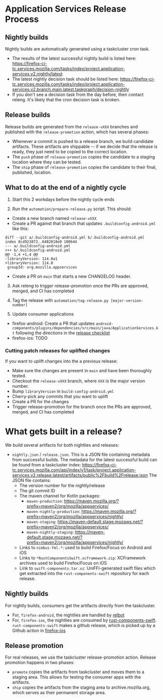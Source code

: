 # Application Services Release Process

## Nightly builds

Nightly builds are automatically generated using a taskcluster cron task.

- The results of the latest successful nightly build is listed here:
  https://firefox-ci-tc.services.mozilla.com/tasks/index/project.application-services.v2.nightly/latest
- The latest nightly decision task should be listed here:
  https://firefox-ci-tc.services.mozilla.com/tasks/index/project.application-services.v2.branch.main.latest.taskgraph/decision-nightly
- If you don't see a decision task from the day before, then contact releng.  It's likely that the cron decision task is broken.

## Release builds

Release builds are generated from the `release-vXXX` branches and published with the
`release-promotion` action, which has several phases:

- Whenever a commit is pushed to a release branch, we build candidate artifacts. These artifacts are
  shippable -- if we decide that the release is ready, they just need to be copied to the correct
  location.
- The `push` phase of `release-promotion` copies the candidate to a staging location where they can
  be tested.
- The `ship` phase of `release-promotion` copies the candidate to their final, published, location.

## What to do at the end of a nightly cycle

1. Start this 2 workdays before the nightly cycle ends

2. Run the `automation/prepare-release.py` script.  This should:

 * Create a new branch named `release-vXXX`
 * Create a PR against that branch that updates `.buildconfig-android.yml` like this:

```
diff --git a/.buildconfig-android.yml b/.buildconfig-android.yml
index 8cd923873..6482018e0 100644
--- a/.buildconfig-android.yml
+++ b/.buildconfig-android.yml
@@ -1,4 +1,4 @@
-libraryVersion: 114.0a1
+libraryVersion: 114.0
 groupId: org.mozilla.appservices
```

 * Create a PR on `main` that starts a new CHANGELOG header.

3. Ask releng to trigger release-promotion once the PRs are approved, merged, and CI has completed

4. Tag the release with `automation/tag-release.py [major-version-number]`

5. Update consumer applications
  * firefox-android: Create a PR that updates
     `android-components/plugins/dependencies/src/main/java/ApplicationServices.kt` following the
      directions in the [release checklist](https://github.com/mozilla-mobile/firefox-android/blob/main/docs/contribute/release_checklist.md)
  * firefox-ios: TODO

### Cutting patch releases for uplifted changes

If you want to uplift changes into the a previous release:

* Make sure the changes are present in `main` and have been thoroughly tested.
* Checkout the `release-vXXX` branch, where `XXX` is the major version number.
* Bump `libraryVersion` in `build-config-android.yml`
* Cherry-pick any commits that you want to uplift
* Create a PR for the changes
* Trigger release-promotion for the branch once the PRs are approved, merged, and CI has completed


# What gets built in a release?

We build several artifacts for both nightlies and releases:
  - `nightly.json` / `release.json`.  This is a JSON file containing metadata from successful
    builds.  The metadata for the latest successful build can be found from a taskcluster index:
    https://firefox-ci-tc.services.mozilla.com/api/index/v1/task/project.application-services.v2.release.latest/artifacts/public%2Fbuild%2Frelease.json
    The JSON file contains:
    - The version number for the nightly/release
    - The git commit ID
    - The maven channel for Kotlin packages:
      - `maven-production`: https://maven.mozilla.org/?prefix=maven2/org/mozilla/appservices/
      - `maven-nightly-production`: https://maven.mozilla.org/?prefix=maven2/org/mozilla/appservices/nightly/
      - `maven-staging`: https://maven-default.stage.mozaws.net/?prefix=maven2/org/mozilla/appservices/
      - `maven-nightly-staging`: https://maven-default.stage.mozaws.net/?prefix=maven2/org/mozilla/appservices/nightly/
    - Links to `nimbus-fml.*`: used to build Firefox/Focus on Android and iOS
    - Links to `*RustComponentsSwift.xcframework.zip`: XCFramework archives used to build Firefox/Focus on iOS
    - Link to `swift-components.tar.xz`: UniFFI-generated swift files which get extracted into the
      `rust-components-swift` repository for each release.

## Nightly builds

For nightly builds, consumers get the artifacts directly from the taskcluster.

  - For, `firefox-android`, the nightlies are handled by [relbot](https://github.com/mozilla-mobile/relbot/)
  - For, `firefox-ios`, the nightlies are consumed by [rust-components-swift](https://github.com/mozilla/rust-components-swift).  `rust-components-swift` makes a github release, which is picked up by a Github action in [firefox-ios](https://github.com/mozilla-mobile/firefox-ios)

## Release promotion

For real releases, we use the taskcluster release-promotion action.  Release promotion happens in two phases:
  - `promote` copies the artifacts from taskcluster and moves them to a staging area.  This
    allows for testing the consumer apps with the artifacts.
  - `ship` copies the artifacts from the staging area to archive.mozilla.org, which serves as
    their permanent storage area.
